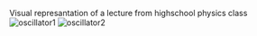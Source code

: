 Visual represantation of a lecture from highschool physics class
![oscillator1](https://user-images.githubusercontent.com/42772160/177004284-8a771143-d55b-47cf-b9b1-3203c4f18c48.png)
![oscillator2](https://user-images.githubusercontent.com/42772160/177004288-aaabe063-383a-4ffb-8f30-c73fc1f0d769.png)
